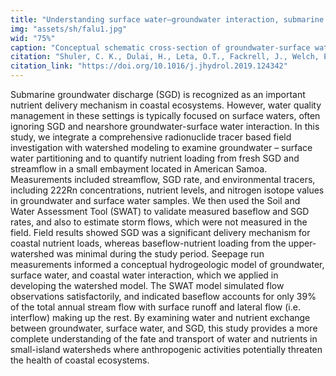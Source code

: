 ```yaml
---
title: "Understanding surface water–groundwater interaction, submarine groundwater discharge, and associated nutrient loading in a small tropical island watershed"
img: "assets/sh/falu1.jpg"
wid: "75%"
caption: "Conceptual schematic cross-section of groundwater-surface water interaction in Faga’alu watershed"
citation: "Shuler, C. K., Dulai, H., Leta, O.T., Fackrell, J., Welch, E., & El-Kadi, A.I. (2019) Understanding Surface Water - Groundwater Interaction, Submarine Groundwater Discharge, and Associated Nutrient Loading in a Small Tropical Island Watershed. Journal of Hydrology. [Online, in press] https://doi.org/10.1016/j.jhydrol.2019.124342"
citation_link: "https://doi.org/10.1016/j.jhydrol.2019.124342"
---
```



Submarine groundwater discharge (SGD) is recognized as an important nutrient delivery mechanism in coastal ecosystems. However, water quality management in these settings is typically focused on surface waters, often ignoring SGD and nearshore groundwater-surface water interaction. In this study, we integrate a comprehensive radionuclide tracer based field investigation with watershed modeling to examine groundwater – surface water partitioning and to quantify nutrient loading from fresh SGD and streamflow in a small embayment located in American Samoa. Measurements included streamflow, SGD rate, and environmental tracers, including 222Rn concentrations, nutrient levels, and nitrogen isotope values in groundwater and surface water samples. We then used the Soil and Water Assessment Tool (SWAT) to validate measured baseflow and SGD rates, and also to estimate storm flows, which were not measured in the field. Field results showed SGD was a significant delivery mechanism for coastal nutrient loads, whereas baseflow-nutrient loading from the upper-watershed was minimal during the study period. Seepage run measurements informed a conceptual hydrogeologic model of groundwater, surface water, and coastal water interaction, which we applied in developing the watershed model. The SWAT model simulated flow observations satisfactorily, and indicated baseflow accounts for only 39% of the total annual stream flow with surface runoff and lateral flow (i.e. interflow) making up the rest. By examining water and nutrient exchange between groundwater, surface water, and SGD, this study provides a more complete understanding of the fate and transport of water and nutrients in small-island watersheds where anthropogenic activities potentially threaten the health of coastal ecosystems.


